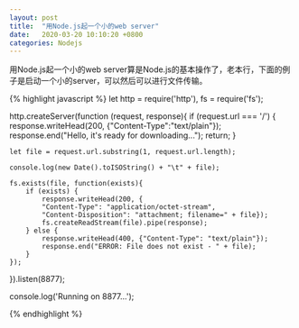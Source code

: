 ```yaml
---
layout: post
title:  "用Node.js起一个小的web server"
date:   2020-03-20 10:10:20 +0800
categories: Nodejs
--- 
```

用Node.js起一个小的web server算是Node.js的基本操作了，老本行，下面的例子是启动一个小的server，可以然后可以进行文件传输。

{% highlight javascript %}
let http = require('http'),
    fs = require('fs');

http.createServer(function (request, response){
    if (request.url === '/') {
        response.writeHead(200, {"Content-Type":"text/plain"});
        response.end("Hello, it's ready for downloading...");
        return; 
    }

    let file = request.url.substring(1, request.url.length);

    console.log(new Date().toISOString() + "\t" + file); 

    fs.exists(file, function(exists){
        if (exists) {
            response.writeHead(200, {
            "Content-Type": "application/octet-stream",
            "Content-Disposition": "attachment; filename=" + file});
            fs.createReadStream(file).pipe(response);
        } else {
            response.writeHead(400, {"Content-Type": "text/plain"});
            response.end("ERROR: File does not exist - " + file);
        }
    });
}).listen(8877);

console.log('Running on 8877...');

{% endhighlight %}
